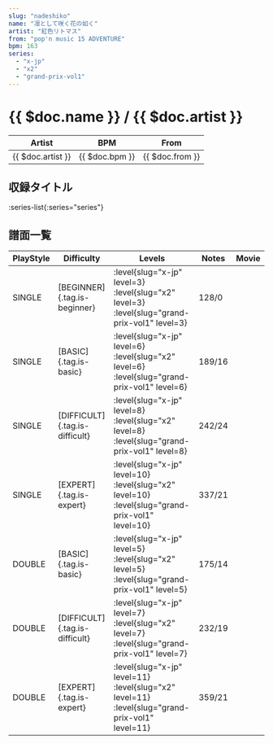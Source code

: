 ```yaml
---
slug: "nadeshiko"
name: "凛として咲く花の如く"
artist: "紅色リトマス"
from: "pop'n music 15 ADVENTURE"
bpm: 163
series:
  - "x-jp"
  - "x2"
  - "grand-prix-vol1"
---
```


# {{ $doc.name }} / {{ $doc.artist }}

|Artist|BPM|From|
|------|---|----|
|{{ $doc.artist }}|{{ $doc.bpm }}|{{ $doc.from }}|

## 収録タイトル

:series-list{:series="series"}

## 譜面一覧

|PlayStyle|Difficulty|Levels|Notes|Movie|
|---------|----------|------|-----|-----|
|SINGLE|[BEGINNER]{.tag.is-beginner}|<div class="field is-grouped is-grouped-multiline"> :level{slug="x-jp" level=3} :level{slug="x2" level=3} :level{slug="grand-prix-vol1" level=3}</div>|128/0||
|SINGLE|[BASIC]{.tag.is-basic}|<div class="field is-grouped is-grouped-multiline"> :level{slug="x-jp" level=6} :level{slug="x2" level=6} :level{slug="grand-prix-vol1" level=6}</div>|189/16||
|SINGLE|[DIFFICULT]{.tag.is-difficult}|<div class="field is-grouped is-grouped-multiline"> :level{slug="x-jp" level=8} :level{slug="x2" level=8} :level{slug="grand-prix-vol1" level=8}</div>|242/24||
|SINGLE|[EXPERT]{.tag.is-expert}|<div class="field is-grouped is-grouped-multiline"> :level{slug="x-jp" level=10} :level{slug="x2" level=10} :level{slug="grand-prix-vol1" level=10}</div>|337/21||
|DOUBLE|[BASIC]{.tag.is-basic}|<div class="field is-grouped is-grouped-multiline"> :level{slug="x-jp" level=5} :level{slug="x2" level=5} :level{slug="grand-prix-vol1" level=5}</div>|175/14||
|DOUBLE|[DIFFICULT]{.tag.is-difficult}|<div class="field is-grouped is-grouped-multiline"> :level{slug="x-jp" level=7} :level{slug="x2" level=7} :level{slug="grand-prix-vol1" level=7}</div>|232/19||
|DOUBLE|[EXPERT]{.tag.is-expert}|<div class="field is-grouped is-grouped-multiline"> :level{slug="x-jp" level=11} :level{slug="x2" level=11} :level{slug="grand-prix-vol1" level=11}</div>|359/21||
